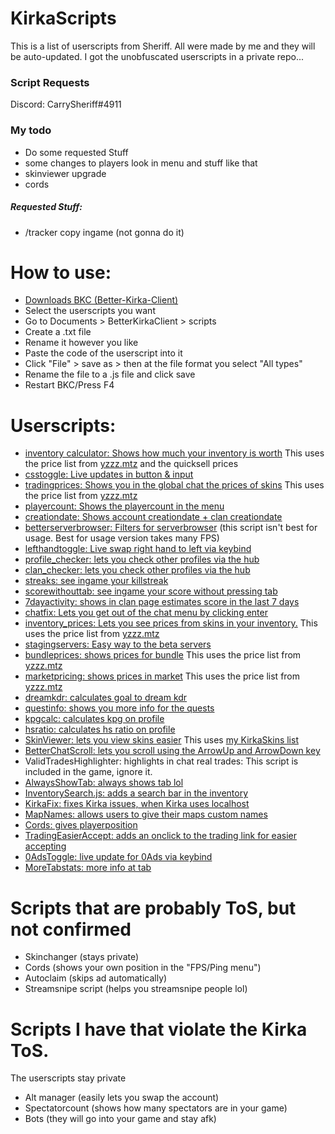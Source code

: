 # KirkaScripts

This is a list of userscripts from Sheriff. All were made by me and they will be auto-updated. I got the unobfuscated userscripts in a private repo...
### Script Requests
Discord: CarrySheriff#4911
### My todo
- Do some requested Stuff 
- some changes to players look in menu and stuff like that
- skinviewer upgrade
- cords
##### Requested Stuff:
- /tracker copy ingame (not gonna do it)

# How to use:
-  [Downloads BKC (Better-Kirka-Client)](https://github.com/42infi/better-kirka-client/releases)
- Select the userscripts you want
- Go to Documents > BetterKirkaClient > scripts
- Create a .txt file
- Rename it however you like
- Paste the code of the userscript into it
- Click "File" > save as > then at the file format you select "All types"
- Rename the file to a .js file and click save
- Restart BKC/Press F4

# Userscripts:
- [inventory calculator: Shows how much your inventory is worth](https://raw.githubusercontent.com/SheriffCarry/KirkaScripts/main/Userscript/inventory_calculator.js) This uses the price list from [yzzz.mtz](https://docs.google.com/spreadsheets/d/1VqX9kwJx0WlHWKCJNGyIQe33APdUSXz0hEFk6x2-3bU/edit#gid=0) and the quicksell prices
- [csstoggle: Live updates in button & input](https://raw.githubusercontent.com/SheriffCarry/KirkaScripts/main/Userscript/csstoggle.js)
- [tradingprices: Shows you in the global chat the prices of skins](https://raw.githubusercontent.com/SheriffCarry/KirkaScripts/main/Userscript/tradingprices.js) This uses the price list from [yzzz.mtz](https://docs.google.com/spreadsheets/d/1VqX9kwJx0WlHWKCJNGyIQe33APdUSXz0hEFk6x2-3bU/edit#gid=0)
- [playercount: Shows the playercount in the menu](https://raw.githubusercontent.com/SheriffCarry/KirkaScripts/main/Userscript/playercount.js)
- [creationdate: Shows account creationdate + clan creationdate](https://raw.githubusercontent.com/SheriffCarry/KirkaScripts/main/Userscript/creationdate.js)
- [betterserverbrowser: Filters for serverbrowser](https://raw.githubusercontent.com/SheriffCarry/KirkaScripts/main/Userscript/betterserverbrowser.js) (this script isn't best for usage. Best for usage version takes many FPS)
- [lefthandtoggle: Live swap right hand to left via keybind](https://raw.githubusercontent.com/SheriffCarry/KirkaScripts/main/Userscript/lefthandtoggle.js)
- [profile_checker: lets you check other profiles via the hub](https://raw.githubusercontent.com/SheriffCarry/KirkaScripts/main/Userscript/profile_checker.js)
- [clan_checker: lets you check other profiles via the hub](https://raw.githubusercontent.com/SheriffCarry/KirkaScripts/main/Userscript/clan_checker.js)
- [streaks: see ingame your killstreak](https://raw.githubusercontent.com/SheriffCarry/KirkaScripts/main/Userscript/streaks.js)
- [scorewithouttab: see ingame your score without pressing tab](https://raw.githubusercontent.com/SheriffCarry/KirkaScripts/main/Userscript/scorewithouttab.js)
- [7dayactivity: shows in clan page estimates score in the last 7 days](https://raw.githubusercontent.com/SheriffCarry/KirkaScripts/main/Userscript/7dayactivity.js)
- [chatfix: Lets you get out of the chat menu by clicking enter](https://raw.githubusercontent.com/SheriffCarry/KirkaScripts/main/Userscript/chatfix.js)
- [inventory_prices: Lets you see prices from skins in your inventory.](https://raw.githubusercontent.com/SheriffCarry/KirkaScripts/main/Userscript/inventory_prices.js) This uses the price list from [yzzz.mtz](https://docs.google.com/spreadsheets/d/1VqX9kwJx0WlHWKCJNGyIQe33APdUSXz0hEFk6x2-3bU/edit#gid=0)
- [stagingservers: Easy way to the beta servers](https://raw.githubusercontent.com/SheriffCarry/KirkaScripts/main/Userscript/stagingservers.js)
- [bundleprices: shows prices for bundle](https://raw.githubusercontent.com/SheriffCarry/KirkaScripts/main/Userscript/bundleprices.js) This uses the price list from [yzzz.mtz](https://docs.google.com/spreadsheets/d/1VqX9kwJx0WlHWKCJNGyIQe33APdUSXz0hEFk6x2-3bU/edit#gid=0)
- [marketpricing: shows prices in market](https://raw.githubusercontent.com/SheriffCarry/KirkaScripts/main/Userscript/marketpricing.js) This uses the price list from [yzzz.mtz](https://docs.google.com/spreadsheets/d/1VqX9kwJx0WlHWKCJNGyIQe33APdUSXz0hEFk6x2-3bU/edit#gid=0)
- [dreamkdr: calculates goal to dream kdr](https://raw.githubusercontent.com/SheriffCarry/KirkaScripts/main/Userscript/dreamkdr.js)
- [questinfo: shows you more info for the quests](https://raw.githubusercontent.com/SheriffCarry/KirkaScripts/main/Userscript/questinfo.js)
- [kpgcalc: calculates kpg on profile](https://raw.githubusercontent.com/SheriffCarry/KirkaScripts/main/Userscript/kpg.js)
- [hsratio: calculates hs ratio on profile](https://raw.githubusercontent.com/SheriffCarry/KirkaScripts/main/Userscript/hsratio.js)
- [SkinViewer: lets you view skins easier](https://raw.githubusercontent.com/SheriffCarry/KirkaScripts/main/Userscript/SkinViewer.js) This uses [my KirkaSkins list](https://github.com/SheriffCarry/KirkaSkins)
- [BetterChatScroll: lets you scroll using the ArrowUp and ArrowDown key](https://raw.githubusercontent.com/SheriffCarry/KirkaScripts/main/Userscript/BetterChatScroll.js)
- ValidTradesHighlighter: highlights in chat real trades: This script is included in the game, ignore it.
- [AlwaysShowTab: always shows tab lol](https://raw.githubusercontent.com/SheriffCarry/KirkaScripts/main/Userscript/AlwaysShowTab.js)
- [InventorySearch.js: adds a search bar in the inventory](https://raw.githubusercontent.com/SheriffCarry/KirkaScripts/main/Userscript/InventorySearch.js)
- [KirkaFix: fixes Kirka issues, when Kirka uses localhost](https://raw.githubusercontent.com/SheriffCarry/KirkaScripts/main/Userscript/KirkaFix.js)
- [MapNames: allows users to give their maps custom names](https://raw.githubusercontent.com/SheriffCarry/KirkaScripts/main/Userscript/MapNames.js)
- [Cords: gives playerposition](https://raw.githubusercontent.com/SheriffCarry/KirkaScripts/main/Userscript/Cords.js)
- [TradingEasierAccept: adds an onclick to the trading link for easier accepting](https://raw.githubusercontent.com/SheriffCarry/KirkaScripts/main/Running%20Code/TradingEasierAccept.js)
- [0AdsToggle: live update for 0Ads via keybind](https://raw.githubusercontent.com/SheriffCarry/KirkaScripts/main/Running%20Code/0AdsToggle.js)
- [MoreTabstats: more info at tab](https://raw.githubusercontent.com/SheriffCarry/KirkaScripts/main/Running%20Code/MoreTabstats.js)

# Scripts that are probably ToS, but not confirmed
- Skinchanger (stays private)
- Cords (shows your own position in the "FPS/Ping menu")
- Autoclaim (skips ad automatically)
- Streamsnipe script (helps you streamsnipe people lol)

# Scripts I have that violate the Kirka ToS.
The userscripts stay private
- Alt manager (easily lets you swap the account)
- Spectatorcount (shows how many spectators are in your game)
- Bots (they will go into your game and stay afk)
